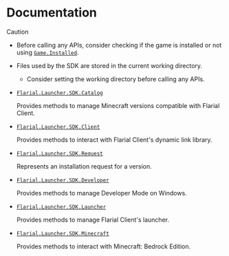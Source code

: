 # Documentation

> [!CAUTION]
> - Before calling any APIs, consider checking if the game is installed or not using [`Game.Installed`](https://github.com/Aetopia/Bedrockix/blob/main/docs/Bedrockix.Minecraft.Game.md#gameinstalled).
> - Files used by the SDK are stored in the current working directory.
>
>   - Consider setting the working directory before calling any APIs.

- [`Flarial.Launcher.SDK.Catalog`](Flarial.Launcher.SDK.Catalog.md)

    Provides methods to manage Minecraft versions compatible with Flarial Client.

- [`Flarial.Launcher.SDK.Client`](Flarial.Launcher.SDK.Client.md)

     Provides methods to interact with Flarial Client's dynamic link library.

- [`Flarial.Launcher.SDK.Request`](Flarial.Launcher.SDK.Request.md)

    Represents an installation request for a version.

- [`Flarial.Launcher.SDK.Developer`](Flarial.Launcher.SDK.Developer.md)

    Provides methods to manage Developer Mode on Windows.

- [`Flarial.Launcher.SDK.Launcher`](Flarial.Launcher.SDK.Launcher.md)

    Provides methods to manage Flarial Client's launcher.

- [`Flarial.Launcher.SDK.Minecraft`](Flarial.Launcher.SDK.Minecraft.md)

    Provides methods to interact with Minecraft: Bedrock Edition.